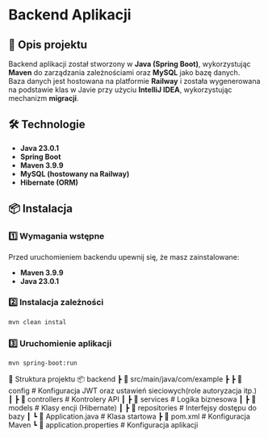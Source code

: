 # Backend Aplikacji  

## 📌 Opis projektu  
Backend aplikacji został stworzony w **Java (Spring Boot)**, wykorzystując **Maven** do zarządzania zależnościami oraz **MySQL** jako bazę danych.  
Baza danych jest hostowana na platformie **Railway** i została wygenerowana na podstawie klas w Javie przy użyciu **IntelliJ IDEA**, wykorzystując mechanizm **migracji**.

## 🛠 Technologie  
- **Java 23.0.1**  
- **Spring Boot**  
- **Maven 3.9.9**  
- **MySQL (hostowany na Railway)**  
- **Hibernate (ORM)**  

## 📦 Instalacja  

### 1️⃣ Wymagania wstępne  
Przed uruchomieniem backendu upewnij się, że masz zainstalowane:  
- **Maven 3.9.9**  
- **Java 23.0.1**  

### 2️⃣ Instalacja zależności  
```bash
mvn clean instal
```
### 3️⃣ Uruchomienie aplikacji  
```bash
mvn spring-boot:run
```
📂 Struktura projektu
📦 backend
 ┣ 📂 src/main/java/com/example
 ┣ ┣ 📂 config  # Konfiguracja JWT oraz ustawień sieciowych(role autoryzacja itp.)
 ┃ ┣ 📂 controllers  # Kontrolery API
 ┃ ┣ 📂 services     # Logika biznesowa
 ┃ ┣ 📂 models       # Klasy encji (Hibernate)
 ┃ ┣ 📂 repositories # Interfejsy dostępu do bazy
 ┃ ┗ 📜 Application.java # Klasa startowa
 ┣ 📜 pom.xml  # Konfiguracja Maven
 ┗ 📜 application.properties  # Konfiguracja aplikacji
